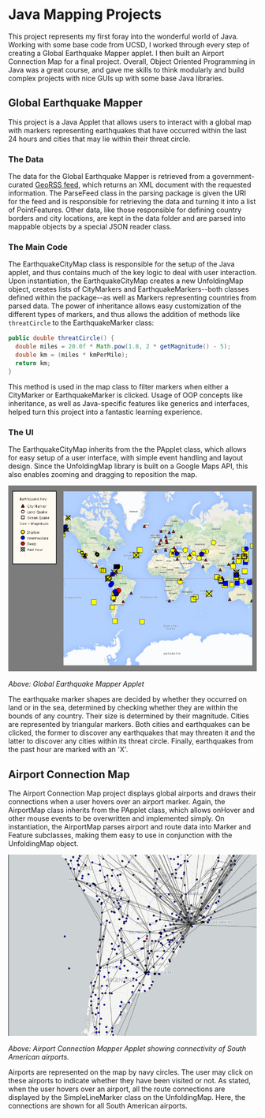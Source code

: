 # Java Mapping Projects

This project represents my first foray into the wonderful world of Java. Working with some base code from UCSD, I worked through every step of creating a Global Earthquake Mapper applet. I then built an Airport Connection Map for a final project. Overall, Object Oriented Programming in Java was a great course, and gave me skills to think modularly and build complex projects with nice GUIs up with some base Java libraries.

## Global Earthquake Mapper

This project is a Java Applet that allows users to interact with a global map with markers representing earthquakes that have occurred within the last 24 hours and cities that may lie within their threat circle.

### The Data

The data for the Global Earthquake Mapper is retrieved from a government-curated [GeoRSS feed](http://earthquake.usgs.gov/earthquakes/feed/v1.0/summary/2.5_week.atom), which returns an XML document with the requested information. The ParseFeed class in the parsing package is given the URI for the feed and is responsible for retrieving the data and turning it into a list of PointFeatures. Other data, like those responsible for defining country borders and city locations, are kept in the data folder and are parsed into mappable objects by a special JSON reader class.

### The Main Code

The EarthquakeCityMap class is responsible for the setup of the Java applet, and thus contains much of the key logic to deal with user interaction. Upon instantiation, the EarthquakeCityMap creates a new UnfoldingMap object, creates lists of CityMarkers and EarthquakeMarkers--both classes defined within the package--as well as Markers representing countries from parsed data. The power of inheritance allows easy customization of the different types of markers, and thus allows the addition of methods like `threatCircle` to the EarthquakeMarker class:
```java
public double threatCircle() {
  double miles = 20.0f * Math.pow(1.8, 2 * getMagnitude() - 5);
  double km = (miles * kmPerMile);
  return km;
}
```
This method is used in the map class to filter markers when either a CityMarker or EarthquakeMarker is clicked. Usage of OOP concepts like inheritance, as well as Java-specific features like generics and interfaces, helped turn this project into a fantastic learning experience.

### The UI

The EarthquakeCityMap inherits from the the PApplet class, which allows for easy setup of a user interface, with simple event handling and layout design. Since the UnfoldingMap library is built on a Google Maps API, this also enables zooming and dragging to reposition the map.

![Screenshot](documentation/earthquake_map_pic.png)

*Above: Global Earthquake Mapper Applet*

The earthquake marker shapes are decided by whether they occurred on land or in the sea, determined by checking whether they are within the bounds of any country. Their size is determined by their magnitude. Cities are represented by triangular markers. Both cities and earthquakes can be clicked, the former to discover any earthquakes that may threaten it and the latter to discover any cities within its threat circle. Finally, earthquakes from the past hour are marked with an 'X'.

## Airport Connection Map

The Airport Connection Map project displays global airports and draws their connections when a user hovers over an airport marker. Again, the AirportMap class inherits from the PApplet class, which allows onHover and other mouse events to be overwritten and implemented simply. On instantiation, the AirportMap parses airport and route data into Marker and Feature subclasses, making them easy to use in conjunction with the UnfoldingMap object.

![Screenshot](documentation/airport_map_pic.png)

*Above: Airport Connection Mapper Applet showing connectivity of South American airports.*

Airports are represented on the map by navy circles. The user may click on these airports to indicate whether they have been visited or not. As stated, when the user hovers over an airport, all the route connections are displayed by the SimpleLineMarker class on the UnfoldingMap. Here, the connections are shown for all South American airports.
